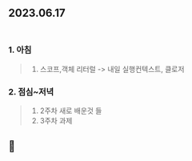 ## 2023.06.17<br/><br/>

### 1. 아침
> 1. 스코프,객체 리터럴 -> 내일 실행컨텍스트, 클로저


### 2. 점심~저녁

>1. 2주차 새로 배운것 들
>2. 3주차 과제

## 🤕